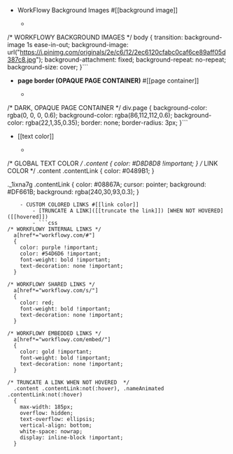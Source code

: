 - WorkFlowy Background Images #[[background image]]
    - ```css
/* WORKFLOWY BACKGROUND IMAGES */
 body {
    transition: background-image 1s ease-in-out;
    background-image: url("https://i.pinimg.com/originals/2e/c6/12/2ec6120cfabc0caf6ce89aff05d387c8.jpg");
    background-attachment: fixed;
    background-repeat: no-repeat;
    background-size: cover;
}```
- **page border (OPAQUE PAGE CONTAINER)** #[[page container]]
    - ```css
/* DARK, OPAQUE PAGE CONTAINER */
 div.page {
    background-color: rgba(0, 0, 0, 0.6);
    background-color: rgba(86,112,112,0.6);
    background-color: rgba(22,1,35,0.35);
    border: none;
    border-radius: 3px;
}```
- [[text color]]
    - ```css
/* GLOBAL TEXT COLOR */
 .content {
    color: #D8D8D8 !important;
}
/* LINK COLOR */
 .content .contentLink {
    color: #0489B1;
}

 ._1ixna7g .contentLink {
    color: #08867A;
    cursor: pointer;
    background: #DF661B; 
   	background: rgba(240,30,93,0.3);
}
```
    - CUSTOM COLORED LINKS #[[link color]]
        - [TRUNCATE A LINK]([[truncate the link]]) [WHEN NOT HOVERED]([[hovered]])
        - ```css
/* WORKFLOWY INTERNAL LINKS */
  a[href*="workflowy.com/#"]
  {
    color: purple !important;
    color: #54D6D6 !important;
    font-weight: bold !important;
    text-decoration: none !important;
  }

/* WORKFLOWY SHARED LINKS */
  a[href*="workflowy.com/s/"]
  {
    color: red;
    font-weight: bold !important;
    text-decoration: none !important;
  }

/* WORKFLOWY EMBEDDED LINKS */
  a[href*="workflowy.com/embed/"]
  {
    color: gold !important;
    font-weight: bold !important;
    text-decoration: none !important;
  }

/* TRUNCATE A LINK WHEN NOT HOVERED  */
  .content .contentLink:not(:hover), .nameAnimated .contentLink:not(:hover)
  {
    max-width: 185px;
    overflow: hidden;
    text-overflow: ellipsis;
    vertical-align: bottom;
    white-space: nowrap;
    display: inline-block !important;
  }
```
